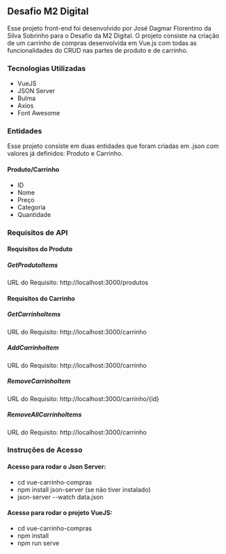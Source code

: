 ## Desafio M2 Digital 

Esse projeto front-end foi desenvolvido por José Dagmar Florentino da Silva Sobrinho para o Desafio da M2 Digital. O projeto consiste na criação de um carrinho de compras desenvolvida em Vue.js com todas as
funcionalidades do CRUD nas partes de produto e de carrinho.

### Tecnologias Utilizadas

- VueJS
- JSON Server
- Bulma
- Axios
- Font Awesome

### Entidades

Esse projeto consiste em duas entidades que foram criadas em .json com valores já definidos: Produto e Carrinho.

#### Produto/Carrinho

- ID
- Nome
- Preço
- Categoria
- Quantidade

### Requisitos de API

#### Requisitos do Produto

##### GetProdutoItems

URL do Requisito: http://localhost:3000/produtos

#### Requisitos do Carrinho

##### GetCarrinhoItems

URL do Requisito: http://localhost:3000/carrinho

##### AddCarrinhoItem

URL do Requisito: http://localhost:3000/carrinho

##### RemoveCarrinhoItem

URL do Requisito: http://localhost:3000/carrinho/{id}

##### RemoveAllCarrinhoItems

URL do Requisito: http://localhost:3000/carrinho

### Instruções de Acesso

#### Acesso para rodar o Json Server:

- cd vue-carrinho-compras
- npm install json-server (se não tiver instalado)
- json-server --watch data.json

#### Acesso para rodar o projeto VueJS:

- cd vue-carrinho-compras
- npm install
- npm run serve
